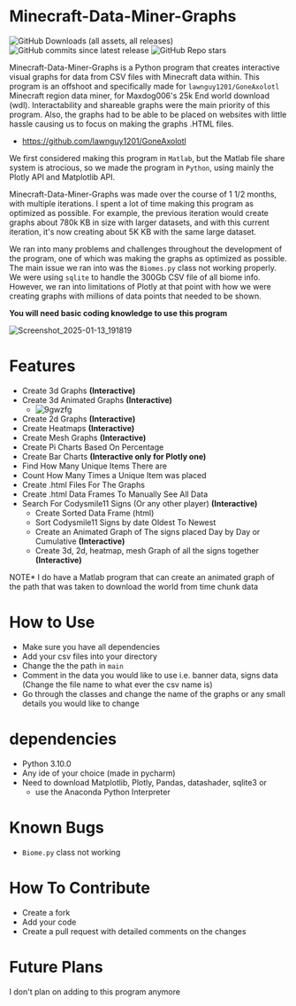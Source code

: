 # Minecraft-Data-Miner-Graphs

![GitHub Downloads (all assets, all releases)](https://img.shields.io/github/downloads/Elvis-Not-Presley-One/Minecraft-Data-Miner-Graphs/total?style=for-the-badge&logo=Github&labelColor=black&color=cyan)
![GitHub commits since latest release](https://img.shields.io/github/commits-since/Elvis-Not-Presley-One/Minecraft-Data-Miner-Graphs/latest?style=for-the-badge&logo=Github&labelColor=black&color=pink)
![GitHub Repo stars](https://img.shields.io/github/stars/Elvis-Not-Presley-One/Minecraft-Data-Miner-Graphs?style=for-the-badge&labelColor=black&color=yellow)



Minecraft-Data-Miner-Graphs is a Python program that creates interactive visual graphs for data from CSV files with Minecraft data within. This program is an offshoot and specifically made for ```lawnguy1201/GoneAxolotl``` Minecraft region data miner, for Maxdog006's 25k End world download (wdl). Interactability and shareable graphs were the main priority of this program. Also, the graphs had to be able to be placed on websites with little hassle causing us to focus on making the graphs .HTML files.
- https://github.com/lawnguy1201/GoneAxolotl

We first considered making this program in ```Matlab```, but the Matlab file share system is atrocious, so we made the program in ```Python```, using mainly the Plotly API and Matplotlib API.

Minecraft-Data-Miner-Graphs was made over the course of 1 1/2 months, with multiple iterations. I spent a lot of time making this program as optimized as possible. For example, the previous iteration would create graphs about 780k KB in size with larger datasets, and with this current iteration, it's now creating about 5K KB with the same large dataset.

We ran into many problems and challenges throughout the development of the program, one of which was making the graphs as optimized as possible. The main issue we ran into was the ```Biomes.py``` class not working properly. We were using ```sqlite``` to handle the 300Gb CSV file of all biome info. However, we ran into limitations of Plotly at that point with how we were creating graphs with millions of data points that needed to be shown.  

**You will need basic coding knowledge to use this program**


![Screenshot_2025-01-13_191819](https://github.com/user-attachments/assets/05a5f454-4315-49e8-92e1-85f44812e4ad)


# Features
- Create 3d Graphs **(Interactive)**
- Create 3d Animated Graphs **(Interactive)**
  - ![9gwzfg](https://github.com/user-attachments/assets/6d880326-52ba-4712-8892-222d4813375c)
- Create 2d Graphs **(Interactive)**
- Create Heatmaps **(Interactive)**
- Create Mesh Graphs **(Interactive)**
- Create Pi Charts Based On Percentage
- Create Bar Charts **(Interactive only for Plotly one)**
- Find How Many Unique Items There are
- Count How Many Times a Unique Item was placed
- Create .html Files For The Graphs
- Create .html Data Frames To Manually See All Data
- Search For Codysmile11 Signs (Or any other player) **(Interactive)**
  - Create Sorted Data Frame (html)
  - Sort Codysmile11 Signs by date Oldest To Newest
  - Create an Animated Graph of The signs placed Day by Day or Cumulative **(Interactive)**
  - Create 3d, 2d, heatmap, mesh Graph of all the signs together **(Interactive)**

NOTE* I do have a Matlab program that can create an animated graph of the path that was taken to download the world from time chunk data

# How to Use
- Make sure you have all dependencies
- Add your csv files into your directory
- Change the the path in  ```main```
- Comment in the data you would like to use i.e. banner data, signs data (Change the file name to what ever the csv name is)
- Go through the classes and change the name of the graphs or any small details you would like to change

# dependencies
- Python 3.10.0
- Any ide of your choice (made in pycharm)
- Need to download Matplotlib, Plotly, Pandas, datashader, sqlite3 or
  - use the Anaconda Python Interpreter

# Known Bugs
- ```Biome.py``` class not working

# How To Contribute
- Create a fork
- Add your code
- Create a pull request with detailed comments on the changes


# Future Plans
I don't plan on adding to this program anymore


